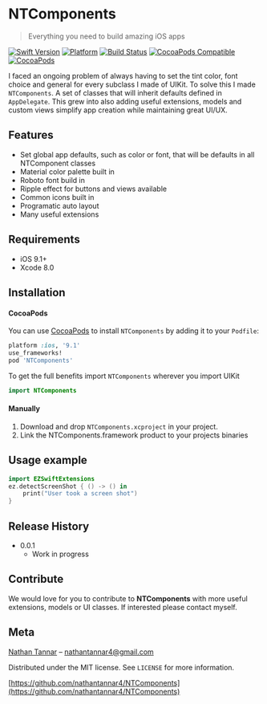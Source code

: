 # NTComponents
> Everything you need to build amazing iOS apps

[![Swift Version][swift-image]](https://cocoapods.org/pods/NTUIKit)
[![Platform](https://img.shields.io/cocoapods/p/LFAlertController.svg?style=flat)](https://cocoapods.org/pods/NTUIKit)
[![Build Status][travis-image]][travis-url]
[![CocoaPods Compatible](https://img.shields.io/cocoapods/v/NTUIKit.svg)](https://img.shields.io/cocoapods/v/NTUIKit.svg)   [![CocoaPods](https://img.shields.io/cocoapods/metrics/doc-percent/NTUIKit.svg)]()


I faced an ongoing problem of always having to set the tint color, font choice and general for every subclass I made of UIKit. To solve this I made `NTComponents`. A set of classes that will inherit defaults defined in `AppDelegate`. This grew into also adding useful extensions, models and custom views simplify app creation while maintaining great UI/UX.

## Features

* Set global app defaults, such as color or font, that will be defaults in all NTComponent classes
* Material color palette built in
* Roboto font build in
* Ripple effect for buttons and views available
* Common icons built in
* Programatic auto layout
* Many useful extensions

## Requirements

- iOS 9.1+
- Xcode 8.0

## Installation

#### CocoaPods
You can use [CocoaPods](http://cocoapods.org/) to install `NTComponents` by adding it to your `Podfile`:

```ruby
platform :ios, '9.1'
use_frameworks!
pod 'NTComponents'
```

To get the full benefits import `NTComponents` wherever you import UIKit

``` swift
import NTComponents
```
#### Manually
1. Download and drop ```NTComponents.xcproject``` in your project.  
2. Link the NTComponents.framework product to your projects binaries

## Usage example

```swift
import EZSwiftExtensions
ez.detectScreenShot { () -> () in
    print("User took a screen shot")
}
```

## Release History

* 0.0.1
    * Work in progress

## Contribute

We would love for you to contribute to **NTComponents** with more useful extensions, models or UI classes. If interested please contact myself.

## Meta

[Nathan Tannar](https://nathantannar.me)  – nathantannar4@gmail.com

Distributed under the MIT license. See ``LICENSE`` for more information.

[https://github.com/nathantannar4/NTComponents](https://github.com/nathantannar4/NTComponents)

[swift-image]:https://img.shields.io/badge/swift-3.0-orange.svg
[swift-url]: https://swift.org/
[license-image]: https://img.shields.io/badge/License-MIT-blue.svg
[license-url]: LICENSE
[travis-image]: https://img.shields.io/travis/dbader/node-datadog-metrics/master.svg?style=flat-square
[travis-url]: https://travis-ci.org/dbader/node-datadog-metrics
[codebeat-image]: https://codebeat.co/badges/c19b47ea-2f9d-45df-8458-b2d952fe9dad
[codebeat-url]: https://codebeat.co/projects/github-com-vsouza-awesomeios-com
